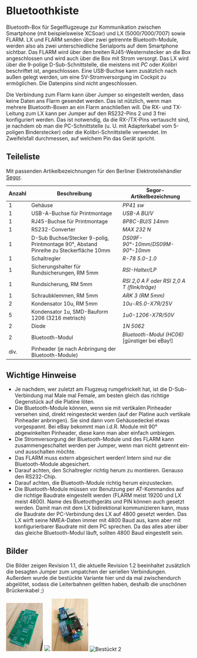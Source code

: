 # Bluetoothkiste

Bluetooth-Box für Segelflugzeuge zur Kommunikation zwischen Smartphone (mit beispielsweise XCSoar) und LX (5000/7000/7007) sowie FLARM. LX und FLARM senden über zwei getrennte Bluetooth-Module, werden also als zwei unterschiedliche Serialports auf dem Smartphone sichtbar. Das FLARM wird über den breiten RJ45-Westernstecker an die Box angeschlossen und wird auch über die Box mit Strom versorgt. Das LX wird über die 9-polige D-Sub-Schnittstelle, die meistens mit _PC_ oder _Kolibri_ beschriftet ist, angeschlossen. Eine USB-Buchse kann zusätzlich nach außen gelegt werden, um eine 5V-Stromversorgung im Cockpit zu ermöglichen. Die Datenpins sind nicht angeschlossen.

Die Verbindung zum Flarm kann über Jumper so eingestellt werden, dass keine Daten ans Flarm gesendet werden. Das ist nützlich, wenn man mehrere Bluetooth-Boxen an ein Flarm anschließen will. Die RX- und TX-Leitung zum LX kann per Jumper auf den RS232-Pins 2 und 3 frei konfiguriert werden. Das ist notwendig, da die RX-/TX-Pins vertauscht sind, je nachdem ob man die PC-Schnittstelle (u. U. mit Adapterkabel vom 5-poligen Binderstecker) oder die Kolibri-Schnittstelle verwendet. Im Zweifelsfall durchmessen, auf welchem Pin das Gerät spricht.

## Teileliste

Mit passenden Artikelbezeichnungen für den Berliner Elektroteilehändler [Segor](https://www.segor.de).

Anzahl | Beschreibung | Segor-Artikelbezeichnung
--|--|--
1 | Gehäuse | *PP41 sw*
1 | USB-A-Buchse für Printmontage | *USB-A BU/V*
1 | RJ45-Buchse für Printmontage | *8P8C-BU/S 14mm*
1 | RS232-Converter | *MAX 232 N*
1 | D-Sub Buchse/Stecker 9-polig, Printmontage 90°, Abstand Pinreihe zu Steckerfläche 10mm | *DS09F-90°-10mm*/*DS09M-90°-10mm*
1 | Schaltregler | *R-78 5.0-1.0*
1 | Sicherungshalter für Rundsicherungen, RM 5mm | *RSI-Halter/LP*
1 | Rundsicherung, RM 5mm | *RSI 2,0 A F oder RSI 2,0 A T (flink/träge)*
1 | Schraubklemmen, RM 5mm | *ARK 3 (RM 5mm)*
2 | Kondensator 10u, RM 5mm | *10u-R5.0-X7R/25V*
5 | Kondensator 1u, SMD-Bauform 1206 (3216 metrisch) | *1u0-1206-X7R/50V*
2 | Diode | *1N 5062*
2 | Bluetooth-Modul | *Bluetooth-Modul (HC06)* [günstiger bei eBay!]
div. | Pinheader (je nach Anbringung der Bluetooth-Module)

## Wichtige Hinweise

* Je nachdem, wer zuletzt am Flugzeug rumgefrickelt hat, ist die D-Sub-Verbindung mal Male mal Female, am besten gleich das richtige Gegenstück auf die Platine löten.
* Die Bluetooth-Module können, wenn sie mit vertikalen Pinheader versehen sind, direkt reingesteckt werden (auf der Platine auch vertikale Pinheader anbringen). Sie sind dann vom Gehäusedeckel etwas vorgespannt. Bei eBay bekommt man i.d.R. Module mit 90° abgewinkelten Pinheader, diese kann man aber einfach umbiegen.
* Die Stromversorgung der Bluetooth-Module und des FLARM kann zusammengeschaltet werden per Jumper, wenn man nicht getrennt ein- und ausschalten möchte.
* Das FLARM muss extern abgesichert werden! Intern sind nur die Bluetooth-Module abgesichert.
* Darauf achten, den Schaltregler richtig herum zu montieren. Genauso den RS232-Chip.
* Darauf achten, die Bluetooth-Module richtig herum einzustecken.
* Die Bluetooth-Module müssen vor Benutzung per AT-Kommandos auf die richtige Baudrate eingestellt werden (FLARM meist 19200 und LX meist 4800). Name des Bluetoothgeräts und PIN können auch gesetzt werden. Damit man mit dem LX bidirektional kommunizieren kann, muss die Baudrate der PC-Verbindung des LX auf 4800 gesetzt werden. Das LX wirft seine NMEA-Daten immer mit 4800 Baud aus, kann aber mit konfigurierbarer Baudrate mit dem PC sprechen. Da das alles aber über das gleiche Bluetooth-Modul läuft, sollten 4800 Baud eingestellt sein.

## Bilder

Die Bilder zeigen Revision 1.1, die aktuelle Revision 1.2 beeinhaltet zusätzlich die besagten Jumper zum umpatchen der seriellen Verbindungen. Außerdem wurde die bestückte Variante hier und da mal zwischendurch abgelötet, sodass die Leiterbahnen gelitten haben, deshalb die unschönen Brückenkabel ;)


<img src="images/v1.1-blanko-oben.jpg" alt="Unbestückt oben" width="100">
<img src="images/v1.1-blanko-unten.jpg alt="Unbestückt unten" width="100">
<img src="images/v1.1-bestueckt1.jpg" alt="Bestückt 1" width="100">
<img src="images/images/v1.1-bestueckt2.jpg" alt="Bestückt 2" width="100">
